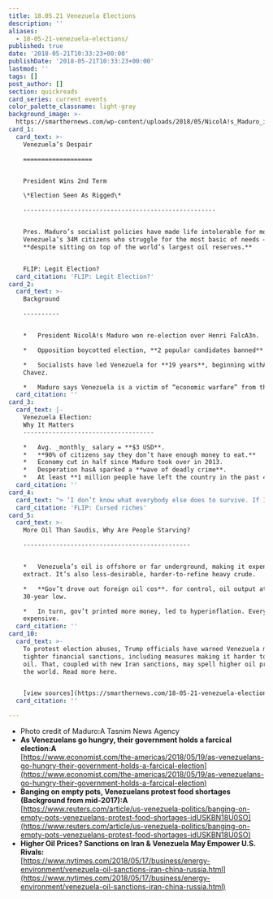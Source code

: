 ```yaml
---
title: 18.05.21 Venezuela Elections
description: ''
aliases:
  - 18-05-21-venezuela-elections/
published: true
date: '2018-05-21T10:33:23+00:00'
publishDate: '2018-05-21T10:33:23+00:00'
lastmod: ''
tags: []
post_author: []
section: quickreads
card_series: current events
color_palette_classname: light-gray
background_image: >-
  https://smarthernews.com/wp-content/uploads/2018/05/NicolA!s_Maduro_in_meeting_with_Iranian_President_Hassan_Rouhani_in_Saadabad_Palace-360x360.jpg
card_1:
  card_text: >-
    Venezuela’s Despair

    ===================


    President Wins 2nd Term  

    \*Election Seen As Rigged\*

    -----------------------------------------------------


    Pres. Maduro’s socialist policies have made life intolerable for most ofA
    Venezuela’s 34M citizens who struggle for the most basic of needs –
    **despite sitting on top of the world’s largest oil reserves.**


    FLIP: Legit Election?
  card_citation: 'FLIP: Legit Election?'
card_2:
  card_text: >-
    Background

    ----------


    *   President NicolA!s Maduro won re-election over Henri FalcA3n.

    *   Opposition boycotted election, **2 popular candidates banned**.

    *   Socialists have led Venezuela for **19 years**, beginning withA Hugo
    Chavez.

    *   Maduro says Venezuela is a victim of “economic warfare” from the U.S.
  card_citation: ''
card_3:
  card_text: |-
    Venezuela Election:  
    Why It Matters
    ------------------------------------

    *   Avg. _monthly_ salary = **$3 USD**.
    *   **90% of citizens say they don’t have enough money to eat.**
    *   Economy cut in half since Maduro took over in 2013.
    *   Desperation hasA sparked a **wave of deadly crime**.
    *   At least **1 million people have left the country in the past 4 years**.
  card_citation: ''
card_4:
  card_text: "> ‘I don’t know what everybody else does to survive. If I don’t get out of this, I’ll starve to death.’\n> \n> Ruben, a 21-year-old sergeant, who fearing retaliation, agreed to speak to the AP about his situation only if his last name was not revealed.\n\nFLIP: Cursed riches"
  card_citation: 'FLIP: Cursed riches'
card_5:
  card_text: >-
    More Oil Than Saudis, Why Are People Starving?

    ----------------------------------------------


    *   Venezuela’s oil is offshore or far underground, making it expensive to
    extract. It’s also less-desirable, harder-to-refine heavy crude.

    *   **Gov’t drove out foreign oil cos**. for control, oil output at a
    30-year low.

    *   In turn, gov’t printed more money, led to hyperinflation. Everything =
    expensive.
  card_citation: ''
card_10:
  card_text: >-
    To protest election abuses, Trump officials have warned Venezuela may face
    tighter financial sanctions, including measures making it harder to export
    oil. That, coupled with new Iran sanctions, may spell higher oil prices for
    the world. Read more here.


    [view sources](https://smarthernews.com/18-05-21-venezuela-elections/)
  card_citation: ''

---
```

*   Photo credit of Maduro:A Tasnim News Agency
*   **As Venezuelans go hungry, their government holds a farcical election:A**  
    [https://www.economist.com/the-americas/2018/05/19/as-venezuelans-go-hungry-their-government-holds-a-farcical-election](https://www.economist.com/the-americas/2018/05/19/as-venezuelans-go-hungry-their-government-holds-a-farcical-election)
*   **Banging on empty pots, Venezuelans protest food shortages (Background from mid-2017):A**  
    [https://www.reuters.com/article/us-venezuela-politics/banging-on-empty-pots-venezuelans-protest-food-shortages-idUSKBN18U0SO](https://www.reuters.com/article/us-venezuela-politics/banging-on-empty-pots-venezuelans-protest-food-shortages-idUSKBN18U0SO)
*   **Higher Oil Prices? Sanctions on Iran & Venezuela May Empower U.S. Rivals:**  
    [https://www.nytimes.com/2018/05/17/business/energy-environment/venezuela-oil-sanctions-iran-china-russia.html](https://www.nytimes.com/2018/05/17/business/energy-environment/venezuela-oil-sanctions-iran-china-russia.html)